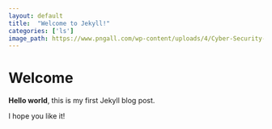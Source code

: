 ```yaml
---
layout: default
title:  "Welcome to Jekyll!"
categories: ['ls']
image_path: https://www.pngall.com/wp-content/uploads/4/Cyber-Security-PNG-Transparent-HD-Photo.png
---
```


# Welcome

**Hello world**, this is my first Jekyll blog post.

I hope you like it!